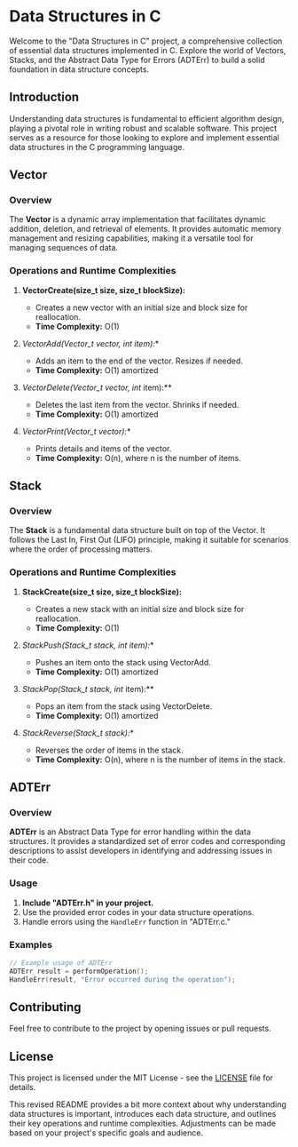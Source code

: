 # Data Structures in C

Welcome to the "Data Structures in C" project, a comprehensive collection of essential data structures implemented in C. Explore the world of Vectors, Stacks, and the Abstract Data Type for Errors (ADTErr) to build a solid foundation in data structure concepts.

## Introduction

Understanding data structures is fundamental to efficient algorithm design, playing a pivotal role in writing robust and scalable software. This project serves as a resource for those looking to explore and implement essential data structures in the C programming language.

## Vector

### Overview

The **Vector** is a dynamic array implementation that facilitates dynamic addition, deletion, and retrieval of elements. It provides automatic memory management and resizing capabilities, making it a versatile tool for managing sequences of data.

### Operations and Runtime Complexities

1. **VectorCreate(size_t size, size_t blockSize):**
   - Creates a new vector with an initial size and block size for reallocation.
   - **Time Complexity:** O(1)

2. **VectorAdd(Vector_t* vector, int item):**
   - Adds an item to the end of the vector. Resizes if needed.
   - **Time Complexity:** O(1) amortized

3. **VectorDelete(Vector_t* vector, int* item):**
   - Deletes the last item from the vector. Shrinks if needed.
   - **Time Complexity:** O(1) amortized

4. **VectorPrint(Vector_t* vector):**
   - Prints details and items of the vector.
   - **Time Complexity:** O(n), where n is the number of items.

## Stack

### Overview

The **Stack** is a fundamental data structure built on top of the Vector. It follows the Last In, First Out (LIFO) principle, making it suitable for scenarios where the order of processing matters.

### Operations and Runtime Complexities

1. **StackCreate(size_t size, size_t blockSize):**
   - Creates a new stack with an initial size and block size for reallocation.
   - **Time Complexity:** O(1)

2. **StackPush(Stack_t* stack, int item):**
   - Pushes an item onto the stack using VectorAdd.
   - **Time Complexity:** O(1) amortized

3. **StackPop(Stack_t* stack, int* item):**
   - Pops an item from the stack using VectorDelete.
   - **Time Complexity:** O(1) amortized

4. **StackReverse(Stack_t* stack):**
   - Reverses the order of items in the stack.
   - **Time Complexity:** O(n), where n is the number of items in the stack.

## ADTErr

### Overview

**ADTErr** is an Abstract Data Type for error handling within the data structures. It provides a standardized set of error codes and corresponding descriptions to assist developers in identifying and addressing issues in their code.

### Usage

1. **Include "ADTErr.h" in your project.**
2. Use the provided error codes in your data structure operations.
3. Handle errors using the `HandleErr` function in "ADTErr.c."

### Examples
```c
// Example usage of ADTErr
ADTErr result = performOperation();
HandleErr(result, "Error occurred during the operation");
```

## Contributing

Feel free to contribute to the project by opening issues or pull requests.

## License

This project is licensed under the MIT License - see the [LICENSE](LICENSE) file for details.

This revised README provides a bit more context about why understanding data structures is important, introduces each data structure, and outlines their key operations and runtime complexities. Adjustments can be made based on your project's specific goals and audience.
